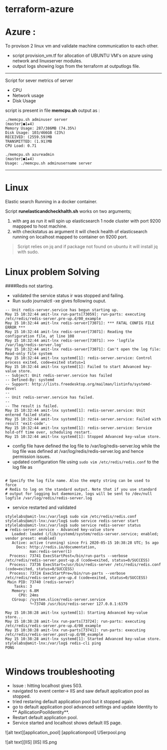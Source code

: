 #   terraform-azure


Azure :
===========
To provison 2 linux vm and validate machine communication to each other.
+ script provision_vm.tf for allocation of UBUNTU VM's on azure using network and linuxserver modules.
+ output logs showing logs from the terraform at outputlogs file.
---
Script for sever metrics of server 
+ CPU 
+ Network usage
+ Disk Usage 

script is present in file **memcpu.sh**
output as :
``` 
./memcpu.sh adminuser server                                                  (master|●1✚4)
Memory Usage: 287/386MB (74.35%)
Disk Usage: 103/466GB (23%)
RECEIVED: (2559.59)MB 
TRANSMITTED: (1.91)MB 
CPU Load: 0.71

./memcpu.sh azureadmin                                                                                          (master|●1✚4)
Usage: ./memcpu.sh adminusername server
```
---
Linux
=====
Elastic search Running in a docker container.

Script **runelasticandcheckhalth.sh** works on two arguments;
1. with arg as run it will spin up elasticsearch 1 node cluster with port 9200 mappped to host machine.
2. with checkstatus as argument it will check health of elasticsearch running on localhost mapped to container on 9200 port.

> Script relies on jq  and if package not found on ubuntu it will install jq with sudo.

Linux problem Solving
=====================
####Redis not starting.
+ validated the service status ir was stopped and failing.
+ Run sudo journalctl -xe gives following ouput.
```commandline
-- Unit redis-server.service has begun starting up.
May 15 10:32:44 amit-lnx run-parts[73059]: run-parts: executing /etc/redis/redis-server.pre-up.d/00_example
May 15 10:32:44 amit-lnx redis-server[73071]: *** FATAL CONFIG FILE ERROR ***
May 15 10:32:44 amit-lnx redis-server[73071]: Reading the configuration file, at line 108
May 15 10:32:44 amit-lnx redis-server[73071]: >>> 'logfile /var/log/redis-server.log'
May 15 10:32:44 amit-lnx redis-server[73071]: Can't open the log file: Read-only file system
May 15 10:32:44 amit-lnx systemd[1]: redis-server.service: Control process exited, code=exited status=1
May 15 10:32:44 amit-lnx systemd[1]: Failed to start Advanced key-value store.
-- Subject: Unit redis-server.service has failed
-- Defined-By: systemd
-- Support: http://lists.freedesktop.org/mailman/listinfo/systemd-devel
-- 
-- Unit redis-server.service has failed.
-- 
-- The result is failed.
May 15 10:32:44 amit-lnx systemd[1]: redis-server.service: Unit entered failed state.
May 15 10:32:44 amit-lnx systemd[1]: redis-server.service: Failed with result 'exit-code'.
May 15 10:32:44 amit-lnx systemd[1]: redis-server.service: Service hold-off time over, scheduling restart.
May 15 10:32:44 amit-lnx systemd[1]: Stopped Advanced key-value store.
```
+ config file have defined the log file to /var/log/redis-server.log while the log file was defined at /var/log/redis/redis-server.log and hence permission issues.
+ updated configuration file using ```sudo vim /etc/redis/redis.conf``` to the log file as 
```commandline

# Specify the log file name. Also the empty string can be used to force
# Redis to log on the standard output. Note that if you use standard
# output for logging but daemonize, logs will be sent to /dev/null
logfile /var/log/redis/redis-server.log

```
+ service restarted and validated
```commandline
stylelabs@amit-lnx:/var/log$ sudo vim /etc/redis/redis.conf
stylelabs@amit-lnx:/var/log$ sudo service redis-server start 
stylelabs@amit-lnx:/var/log$ sudo service redis-server status
● redis-server.service - Advanced key-value store
   Loaded: loaded (/lib/systemd/system/redis-server.service; enabled; vendor preset: enabled)
   Active: active (running) since Fri 2020-05-15 10:38:28 UTC; 5s ago
     Docs: http://redis.io/documentation,
           man:redis-server(1)
  Process: 73741 ExecStartPost=/bin/run-parts --verbose /etc/redis/redis-server.post-up.d (code=exited, status=0/SUCCESS)
  Process: 73736 ExecStart=/usr/bin/redis-server /etc/redis/redis.conf (code=exited, status=0/SUCCESS)
  Process: 73724 ExecStartPre=/bin/run-parts --verbose /etc/redis/redis-server.pre-up.d (code=exited, status=0/SUCCESS)
 Main PID: 73740 (redis-server)
    Tasks: 3
   Memory: 6.8M
      CPU: 24ms
   CGroup: /system.slice/redis-server.service
           └─73740 /usr/bin/redis-server 127.0.0.1:6379       

May 15 10:38:28 amit-lnx systemd[1]: Starting Advanced key-value store...
May 15 10:38:28 amit-lnx run-parts[73724]: run-parts: executing /etc/redis/redis-server.pre-up.d/00_example
May 15 10:38:28 amit-lnx run-parts[73741]: run-parts: executing /etc/redis/redis-server.post-up.d/00_example
May 15 10:38:28 amit-lnx systemd[1]: Started Advanced key-value store.
stylelabs@amit-lnx:/var/log$ redis-cli ping 
PONG


```

Windows troubleshooting
=======================
+ Issue : hitting localhost gives 503.
+ navigated to event center-> IIS and saw default application pool as stopped.
+ tried restaring default application pool but it stopped again.
+ go to default application pool advanced settings and update Identity to ** ApllicationPoolIdentity**.
+ Restart default application pool.
+ Service started and localhost shows default IIS page.

![alt text][application_pool]
[applicationpool] USerpool.png

![alt text][IIS]
[IIS] IIS.png
